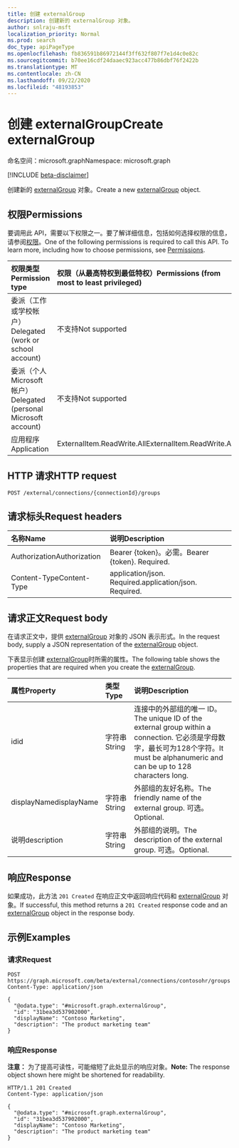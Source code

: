 ```yaml
---
title: 创建 externalGroup
description: 创建新的 externalGroup 对象。
author: snlraju-msft
localization_priority: Normal
ms.prod: search
doc_type: apiPageType
ms.openlocfilehash: fb836591b86972144f3ff632f807f7e1d4c0e82c
ms.sourcegitcommit: b70ee16cdf24daaec923acc477b86dbf76f2422b
ms.translationtype: MT
ms.contentlocale: zh-CN
ms.lasthandoff: 09/22/2020
ms.locfileid: "48193853"
---
```

# <a name="create-externalgroup"></a><span data-ttu-id="2f24b-103">创建 externalGroup</span><span class="sxs-lookup"><span data-stu-id="2f24b-103">Create externalGroup</span></span>

<span data-ttu-id="2f24b-104">命名空间：microsoft.graph</span><span class="sxs-lookup"><span data-stu-id="2f24b-104">Namespace: microsoft.graph</span></span>

[!INCLUDE [beta-disclaimer](../../includes/beta-disclaimer.md)]

<span data-ttu-id="2f24b-105">创建新的 [externalGroup](../resources/externalgroup.md) 对象。</span><span class="sxs-lookup"><span data-stu-id="2f24b-105">Create a new [externalGroup](../resources/externalgroup.md) object.</span></span>

## <a name="permissions"></a><span data-ttu-id="2f24b-106">权限</span><span class="sxs-lookup"><span data-stu-id="2f24b-106">Permissions</span></span>

<span data-ttu-id="2f24b-p101">要调用此 API，需要以下权限之一。要了解详细信息，包括如何选择权限的信息，请参阅[权限](/graph/permissions-reference)。</span><span class="sxs-lookup"><span data-stu-id="2f24b-p101">One of the following permissions is required to call this API. To learn more, including how to choose permissions, see [Permissions](/graph/permissions-reference).</span></span>

| <span data-ttu-id="2f24b-109">权限类型</span><span class="sxs-lookup"><span data-stu-id="2f24b-109">Permission type</span></span>                        | <span data-ttu-id="2f24b-110">权限（从最高特权到最低特权）</span><span class="sxs-lookup"><span data-stu-id="2f24b-110">Permissions (from most to least privileged)</span></span> |
|:---------------------------------------|:--------------------------------------------|
| <span data-ttu-id="2f24b-111">委派（工作或学校帐户）</span><span class="sxs-lookup"><span data-stu-id="2f24b-111">Delegated (work or school account)</span></span>     | <span data-ttu-id="2f24b-112">不支持</span><span class="sxs-lookup"><span data-stu-id="2f24b-112">Not supported</span></span>                               |
| <span data-ttu-id="2f24b-113">委派（个人 Microsoft 帐户）</span><span class="sxs-lookup"><span data-stu-id="2f24b-113">Delegated (personal Microsoft account)</span></span> | <span data-ttu-id="2f24b-114">不支持</span><span class="sxs-lookup"><span data-stu-id="2f24b-114">Not supported</span></span>                               |
| <span data-ttu-id="2f24b-115">应用程序</span><span class="sxs-lookup"><span data-stu-id="2f24b-115">Application</span></span>                            | <span data-ttu-id="2f24b-116">ExternalItem.ReadWrite.All</span><span class="sxs-lookup"><span data-stu-id="2f24b-116">ExternalItem.ReadWrite.All</span></span>                  |

## <a name="http-request"></a><span data-ttu-id="2f24b-117">HTTP 请求</span><span class="sxs-lookup"><span data-stu-id="2f24b-117">HTTP request</span></span>

<!-- {
  "blockType": "ignored"
}
-->

``` http
POST /external/connections/{connectionId}/groups
```

## <a name="request-headers"></a><span data-ttu-id="2f24b-118">请求标头</span><span class="sxs-lookup"><span data-stu-id="2f24b-118">Request headers</span></span>

| <span data-ttu-id="2f24b-119">名称</span><span class="sxs-lookup"><span data-stu-id="2f24b-119">Name</span></span>          | <span data-ttu-id="2f24b-120">说明</span><span class="sxs-lookup"><span data-stu-id="2f24b-120">Description</span></span>                 |
|:--------------|:----------------------------|
| <span data-ttu-id="2f24b-121">Authorization</span><span class="sxs-lookup"><span data-stu-id="2f24b-121">Authorization</span></span> | <span data-ttu-id="2f24b-p102">Bearer {token}。必需。</span><span class="sxs-lookup"><span data-stu-id="2f24b-p102">Bearer {token}. Required.</span></span>   |
| <span data-ttu-id="2f24b-124">Content-Type</span><span class="sxs-lookup"><span data-stu-id="2f24b-124">Content-Type</span></span>  | <span data-ttu-id="2f24b-p103">application/json. Required.</span><span class="sxs-lookup"><span data-stu-id="2f24b-p103">application/json. Required.</span></span> |

## <a name="request-body"></a><span data-ttu-id="2f24b-127">请求正文</span><span class="sxs-lookup"><span data-stu-id="2f24b-127">Request body</span></span>

<span data-ttu-id="2f24b-128">在请求正文中，提供 [externalGroup](../resources/externalgroup.md) 对象的 JSON 表示形式。</span><span class="sxs-lookup"><span data-stu-id="2f24b-128">In the request body, supply a JSON representation of the [externalGroup](../resources/externalgroup.md) object.</span></span>

<span data-ttu-id="2f24b-129">下表显示创建 [externalGroup](../resources/externalgroup.md)时所需的属性。</span><span class="sxs-lookup"><span data-stu-id="2f24b-129">The following table shows the properties that are required when you create the [externalGroup](../resources/externalgroup.md).</span></span>

| <span data-ttu-id="2f24b-130">属性</span><span class="sxs-lookup"><span data-stu-id="2f24b-130">Property</span></span>    | <span data-ttu-id="2f24b-131">类型</span><span class="sxs-lookup"><span data-stu-id="2f24b-131">Type</span></span>   | <span data-ttu-id="2f24b-132">说明</span><span class="sxs-lookup"><span data-stu-id="2f24b-132">Description</span></span>                                                                                                              |
|:------------|:-------|:-------------------------------------------------------------------------------------------------------------------------|
| <span data-ttu-id="2f24b-133">id</span><span class="sxs-lookup"><span data-stu-id="2f24b-133">id</span></span>          | <span data-ttu-id="2f24b-134">字符串</span><span class="sxs-lookup"><span data-stu-id="2f24b-134">String</span></span> | <span data-ttu-id="2f24b-135">连接中的外部组的唯一 ID。</span><span class="sxs-lookup"><span data-stu-id="2f24b-135">The unique ID of the external group within a connection.</span></span> <span data-ttu-id="2f24b-136">它必须是字母数字，最长可为128个字符。</span><span class="sxs-lookup"><span data-stu-id="2f24b-136">It must be alphanumeric and can be up to 128 characters long.</span></span> |
| <span data-ttu-id="2f24b-137">displayName</span><span class="sxs-lookup"><span data-stu-id="2f24b-137">displayName</span></span> | <span data-ttu-id="2f24b-138">字符串</span><span class="sxs-lookup"><span data-stu-id="2f24b-138">String</span></span> | <span data-ttu-id="2f24b-139">外部组的友好名称。</span><span class="sxs-lookup"><span data-stu-id="2f24b-139">The friendly name of the external group.</span></span> <span data-ttu-id="2f24b-140">可选。</span><span class="sxs-lookup"><span data-stu-id="2f24b-140">Optional.</span></span>                                                                      |
| <span data-ttu-id="2f24b-141">说明</span><span class="sxs-lookup"><span data-stu-id="2f24b-141">description</span></span> | <span data-ttu-id="2f24b-142">字符串</span><span class="sxs-lookup"><span data-stu-id="2f24b-142">String</span></span> | <span data-ttu-id="2f24b-143">外部组的说明。</span><span class="sxs-lookup"><span data-stu-id="2f24b-143">The description of the external group.</span></span> <span data-ttu-id="2f24b-144">可选。</span><span class="sxs-lookup"><span data-stu-id="2f24b-144">Optional.</span></span>                                                                         |

## <a name="response"></a><span data-ttu-id="2f24b-145">响应</span><span class="sxs-lookup"><span data-stu-id="2f24b-145">Response</span></span>

<span data-ttu-id="2f24b-146">如果成功，此方法 `201 Created` 在响应正文中返回响应代码和 [externalGroup](../resources/externalgroup.md) 对象。</span><span class="sxs-lookup"><span data-stu-id="2f24b-146">If successful, this method returns a `201 Created` response code and an [externalGroup](../resources/externalgroup.md) object in the response body.</span></span>

## <a name="examples"></a><span data-ttu-id="2f24b-147">示例</span><span class="sxs-lookup"><span data-stu-id="2f24b-147">Examples</span></span>

### <a name="request"></a><span data-ttu-id="2f24b-148">请求</span><span class="sxs-lookup"><span data-stu-id="2f24b-148">Request</span></span>

<!-- {
  "blockType": "request",
  "name": "create_externalgroup_from_connection"
}
-->

``` http
POST https://graph.microsoft.com/beta/external/connections/contosohr/groups
Content-Type: application/json

{
  "@odata.type": "#microsoft.graph.externalGroup",
  "id": "31bea3d537902000",
  "displayName": "Contoso Marketing",
  "description": "The product marketing team"
}
```

<!-- markdownlint-disable MD024 -->
### <a name="response"></a><span data-ttu-id="2f24b-149">响应</span><span class="sxs-lookup"><span data-stu-id="2f24b-149">Response</span></span>

<span data-ttu-id="2f24b-150">**注意：** 为了提高可读性，可能缩短了此处显示的响应对象。</span><span class="sxs-lookup"><span data-stu-id="2f24b-150">**Note:** The response object shown here might be shortened for readability.</span></span>
<!-- {
  "blockType": "response",
  "truncated": true,
  "@odata.type": "microsoft.graph.externalGroup"
}
-->

``` http
HTTP/1.1 201 Created
Content-Type: application/json

{
  "@odata.type": "#microsoft.graph.externalGroup",
  "id": "31bea3d537902000",
  "displayName": "Contoso Marketing",
  "description": "The product marketing team"
}
```
